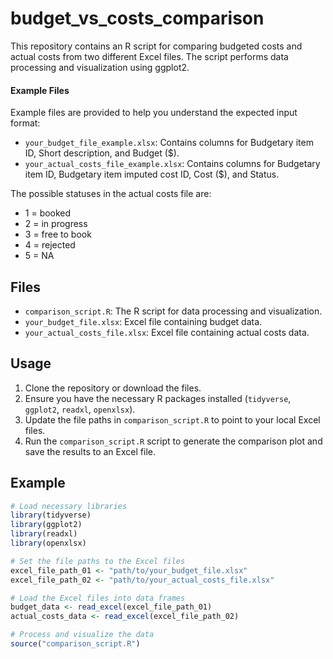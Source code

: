 # budget_vs_costs_comparison
This repository contains an R script for comparing budgeted costs and actual costs from two different Excel files. The script performs data processing and visualization using ggplot2.

#### Example Files

Example files are provided to help you understand the expected input format:

- `your_budget_file_example.xlsx`: Contains columns for Budgetary item ID, Short description, and Budget ($).
- `your_actual_costs_file_example.xlsx`: Contains columns for Budgetary item ID, Budgetary item imputed cost ID, Cost ($), and Status.

The possible statuses in the actual costs file are:
- 1 = booked 
- 2 = in progress 
- 3 = free to book 
- 4 = rejected 
- 5 = NA

## Files

- `comparison_script.R`: The R script for data processing and visualization.
- `your_budget_file.xlsx`: Excel file containing budget data.
- `your_actual_costs_file.xlsx`: Excel file containing actual costs data.

## Usage

1. Clone the repository or download the files.
2. Ensure you have the necessary R packages installed (`tidyverse`, `ggplot2`, `readxl`, `openxlsx`).
3. Update the file paths in `comparison_script.R` to point to your local Excel files.
4. Run the `comparison_script.R` script to generate the comparison plot and save the results to an Excel file.

## Example

```r
# Load necessary libraries
library(tidyverse)
library(ggplot2)
library(readxl)
library(openxlsx)

# Set the file paths to the Excel files
excel_file_path_01 <- "path/to/your_budget_file.xlsx"
excel_file_path_02 <- "path/to/your_actual_costs_file.xlsx"

# Load the Excel files into data frames
budget_data <- read_excel(excel_file_path_01)
actual_costs_data <- read_excel(excel_file_path_02)

# Process and visualize the data
source("comparison_script.R")
